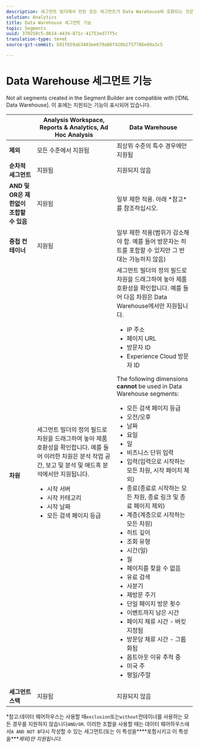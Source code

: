 ```yaml
---
description: 세그먼트 빌더에서 만든 모든 세그먼트가 Data Warehouse와 호환되는 것은 아닙니다. 이 표에는 지원되는 기능이 표시되어 있습니다.
solution: Analytics
title: Data Warehouse 세그먼트 기능
topic: Segments
uuid: 370258c5-8614-4434-871c-41753ed77f5c
translation-type: tm+mt
source-git-commit: b91fb59ab3483ee670a86f428b2757786e89a3c5

---
```



# Data Warehouse 세그먼트 기능

Not all segments created in the Segment Builder are compatible with [!DNL Data Warehouse]. 이 표에는 지원되는 기능이 표시되어 있습니다.

<table id="table_BBB1DAFDF85041598FA4AF869172CF7F"> 
 <thead> 
  <tr> 
   <th colname="col1" class="entry"> </th> 
   <th colname="col2" class="entry"> Analysis Workspace, Reports &amp; Analytics, Ad Hoc Analysis </th> 
   <th colname="col3" class="entry"> Data Warehouse </th> 
  </tr> 
 </thead>
 <tbody> 
  <tr> 
   <td colname="col1"> <b>제외</b> </td> 
   <td colname="col2"> 모든 수준에서 지원됨 </td> 
   <td colname="col3"> 최상위 수준의 특수 경우에만 지원됨 </td> 
  </tr> 
  <tr> 
   <td colname="col1"> <b>순차적 세그먼트</b> </td> 
   <td colname="col2"> 지원됨 </td> 
   <td colname="col3"> 지원되지 않음 </td> 
  </tr> 
  <tr> 
   <td colname="col1"> <b>AND 및 OR은 제한없이 조합할 수 있음</b> </td> 
   <td colname="col2"> 지원됨 </td> 
   <td colname="col3"> 일부 제한 적용. 아래 *참고*를 참조하십시오. </td> 
  </tr> 
  <tr> 
   <td colname="col1"> <b>중첩 컨테이너</b> </td> 
   <td colname="col2"> 지원됨 </td> 
   <td colname="col3"> 일부 제한 적용(범위가 감소해야 함. 예를 들어 방문자는 히트를 포함할 수 있지만 그 반대는 가능하지 않음) </td> 
  </tr> 
  <tr> 
   <td colname="col1"> <b>차원</b> </td> 
   <td colname="col2">세그먼트 빌더의 <span class="uicontrol">정의</span> 필드로 차원을 드래그하여 놓아 제품 호환성을 확인합니다. 예를 들어 이러한 차원은 분석 작업 공간, 보고 및 분석 및 애드혹 분석에서만 지원됩니다. 
    <ul id="ul_BD708CC3A16743F49F998D1046EC70A3"> 
     <li id="li_240DA619D50B4336ACD9117BF59AF10A">시작 서버 </li> 
     <li id="li_222D4D4116674EF8A52945CCB9C78719">시작 카테고리 </li> 
     <li id="li_5A43C846E2EA4EFCB892DE9E0607C68C">시작 날짜 </li> 
     <li id="li_8E9CABBE04FC4A7A9A5D2BDD34AD3C87">모든 검색 페이지 등급 </li> 
    </ul> </td> 
   <td colname="col3"> 세그먼트 빌더의 <span class="uicontrol">정의</span> 필드로 차원을 드래그하여 놓아 제품 호환성을 확인합니다. 예를 들어 다음 차원은 Data Warehouse에서만 지원됩니다. 
    <ul id="ul_61A5B314CCCF497DB0385324E3309E22"> 
     <li id="li_1254089BDFAE4E0F8E51CB1511BBBF53">IP 주소 </li> 
     <li id="li_D8E040F77A8C46A084547F4FE685CB10">페이지 URL </li> 
     <li id="li_4C79AE900CF6458780C124143DC6FA5B">방문자 ID </li> 
     <li id="li_4EC10645DE9740609D8DDFD4F668FE67">Experience Cloud 방문자 ID </li> 
    </ul> <p>The following dimensions <b>cannot </b>be used in Data Warehouse segments: </p> 
    <ul id="ul_FE143F6D1ABF45DAA444E1B5691C7D4F"> 
     <li id="li_E77F3CC45BA04674B857FE5AB19D56F1">모든 검색 페이지 등급 </li> 
     <li id="li_95E1549C13F14BA0B32686401EE78E31">오전/오후 </li> 
     <li id="li_6F1C8FC2E7674A0CA14B70B65784D896">날짜 </li> 
     <li id="li_79D1A91D741D4CCC937D07906D71F964">요일 </li> 
     <li id="li_4008565353084611BD782B98D50C0611">일 </li> 
     <li id="li_F87D78F125874087BFF74FAAE2BA46F5">비즈니스 단위 입력 </li> 
     <li id="li_53DA4E64C6714CFF90D164245D01C16A">입력(입력으로 시작하는 모든 차원, 시작 페이지 제외) </li> 
     <li id="li_7F26B0E54A4A48319F31D8FC499D1CF2">종료(종료로 시작하는 모든 차원, 종료 링크 및 종료 페이지 제외) </li> 
     <li id="li_1877D2D8A95B43F29CAA426BF2FE4996">계층(계층으로 시작하는 모든 차원) </li> 
     <li id="li_DF0BCC63ED274ABEA1C5A28274936310">히트 깊이 </li> 
     <li id="li_98BE56213E1A4FD28D4858D53C46D23E">조회 유형 </li> 
     <li id="li_52ECB31657DF4180BDB9C8D21CC74313">시간(일) </li> 
     <li id="li_93716207F2614822ACB84100B35D27BC">월 </li> 
     <li id="li_FFC8E1F7092C4876A7E9F2365CC234B9">페이지를 찾을 수 없음 </li> 
     <li id="li_7A070C8E0F664F5AB554555B17D0E4E6">유료 검색 </li> 
     <li id="li_12228C18BF90463C8D8394FB810843D3">사분기 </li> 
     <li id="li_1833B6E2011C4757A60CAA2C98B35AFA">재방문 주기 </li> 
     <li id="li_39154CD74A534D9AA09C701FE1E2C521">단일 페이지 방문 횟수 </li> 
     <li id="li_84BDE34DD577488881E8842D2DE72D3C">이벤트까지 남은 시간 </li> 
     <li id="li_552BE3414CC949B3B24BE99298945874">페이지 체류 시간 - 버킷 지정됨 </li> 
     <li id="li_33D815E04CB3493C82BE33E958C2D7B9">방문당 체류 시간 - 그룹화됨 </li> 
     <li id="li_76F2BB88B8CD456DB50D04F36BB7854B">옵트아웃 이유 추적 중 </li> 
     <li id="li_07345E08D0584CEC99128A0542587019">미국 주 </li> 
     <li id="li_3D6BD9E927334B9BBC29E602D1103F7A">평일/주말 </li> 
    </ul> </td> 
  </tr> 
  <tr> 
   <td colname="col1"> <b>세그먼트 스택</b> </td> 
   <td colname="col2"> 지원됨 </td> 
   <td colname="col3"> 지원되지 않음 </td> 
  </tr> 
 </tbody> 
</table>

*참고:데이터 웨어하우스는 사용할 때`exclusion`또는`without`컨테이너를 사용하는 모든 경우를 지원하지 않습니다`AND/OR`. 이러한 조합을 사용할 때는 데이터 웨어하우스에서`A AND NOT B`다시 작성할 수 있는 세그먼트(또는 이 특성을&#x200B;****포함시키고 이 특성을&#x200B;****제외)만 지원됩니다.*
